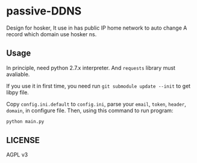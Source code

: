 # passive-DDNS
Design for hosker, It use in has public IP home network to auto change A record which domain use hosker ns.

## Usage

In principle, need python 2.7.x interpreter. And `requests` library must avaliable.

If you use it in first time, you need run `git submodule update --init` to get libpy file.

Copy `config.ini.default` to `config.ini`, parse your `email`, `token`, `header`, `domain`, in configure file. Then, using this command to run program:

```bash
python main.py
```

## LICENSE
AGPL v3
